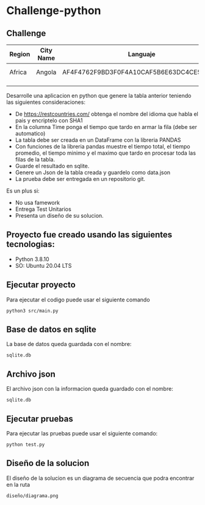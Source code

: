 # Challenge-python

## Challenge

|  Region | City Name |  Languaje | Time  |
|---|---|---|---|
|  Africa | Angola  |  AF4F4762F9BD3F0F4A10CAF5B6E63DC4CE543724 | 0.23 ms  |
|   |   |   |   |
|   |   |   |   |

Desarrolle una aplicacion en python que genere la tabla anterior teniendo las siguientes consideraciones:

- De https://restcountries.com/ obtenga el nombre del idioma que habla el pais y encriptelo con SHA1
- En la columna Time ponga el tiempo que tardo en armar la fila (debe ser automatico)
- La tabla debe ser creada en un DataFrame con la libreria PANDAS
- Con funciones de la libreria pandas muestre el tiempo total, el tiempo promedio, el tiempo minimo y el maximo que tardo en procesar toda las filas de la tabla.
- Guarde el resultado en sqlite.
- Genere un Json de la tabla creada y guardelo como data.json
- La prueba debe ser entregada en un repositorio git.

Es un plus si:

- No usa famework
- Entrega Test Unitarios
- Presenta un diseño de su solucion.

## Proyecto fue creado usando las siguientes tecnologias:

- Python 3.8.10
- SO: Ubuntu 20.04 LTS

## Ejecutar proyecto

Para ejecutar el codigo puede usar el siguiente comando
```
python3 src/main.py
```

## Base de datos en sqlite

La base de datos queda guardada con el nombre:
```
sqlite.db
```
## Archivo json
El archivo json con la informacion queda guardado con el nombre:
```
sqlite.db
```
## Ejecutar pruebas

Para ejecutar las pruebas puede usar el siguiente comando:
```
python test.py
```

## Diseño de la solucion

El diseño de la solucion es un diagrama de secuencia que podra encontrar en la ruta
```
diseño/diagrama.png
```

